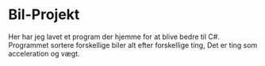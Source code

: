# Bil-Projekt

Her har jeg lavet et program der hjemme for at blive bedre til C#. Programmet sortere forskellige biler alt efter forskellige ting, 
Det er ting som acceleration og vægt.
